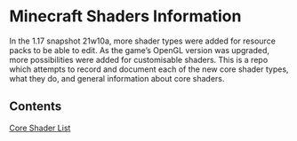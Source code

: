 # Minecraft Shaders Information

In the 1.17 snapshot 21w10a, more shader types were added for resource packs to be able to edit. As the game’s OpenGL version was upgraded, more possibilities were added for customisable shaders. This is a repo which attempts to record and document each of the new core shader types, what they do, and general information about core shaders.

## Contents
[Core Shader List](https://github.com/McTsts/mc-shaders-info/blob/main/Core%20Shader%20List.md)

